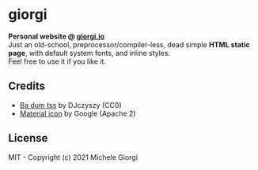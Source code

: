 # giorgi
**Personal website @ [giorgi.io](https://giorgi.io)**  
Just an old-school, preprocessor/compiler-less, dead simple **HTML static page**, with default system fonts, and inline styles.  
Feel free to use it if you like it.

## Credits
- [Ba dum tss](https://freesound.org/s/431811/) by DJczyszy (CC0)
- [Material icon](https://material.io/resources/icons/?search=audio&icon=volume_up&style=baseline) by Google (Apache 2)

## License
MIT - Copyright (c) 2021 Michele Giorgi